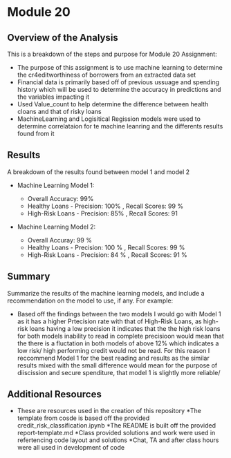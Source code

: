 # Module 20

## Overview of the Analysis

This is a breakdown of the steps and purpose for Module 20 Assignment:

* The purpose of this assignment is to use machine learning to determine the cr4editworthiness of borrowers from an extracted data set
* Financial data is primarily based off of previous ussuage and spending history which will be used to determine the accuracy in predictions and the variables impacting it
* Used Value_count to help determine the difference between health cloans and that of risky loans
* MachineLearning and Logisitical Regission models were used to determine correlataion for te machine leanring and the differents results found from it
  
## Results

A breakdown of the results found between model 1 and model 2

* Machine Learning Model 1:
  * Overall Accuracy: 99%
  * Healthy Loans - Precision: 100% , Recall Scores: 99 %
  * High-Risk Loans - Precision: 85% , Recall Scores: 91 

* Machine Learning Model 2:
  * Overall Accuray: 99 %
  * Healthy Loans - Precision: 100 % , Recall Scores: 99 %
  * High-Risk Loans - Precision: 84 % , Recall Scores: 91 %
 
## Summary

Summarize the results of the machine learning models, and include a recommendation on the model to use, if any. For example:
* Based off the findings between the two models I would go with Model 1 as it has a higher Prtecision rate with that of High-Risk Loans, as high-risk loans having a low precision it indicates that the the high risk loans for both models inability to read in complete precisioon would mean that the there is a fluctation in both models of above 12% which indicates a low risk/ high performing credit would not be read. For this reason I reccommend Model 1 for the best reading and results as the similar results mixed with the small difference would mean for the purpose of diiscission and secure spenditure, that model 1 is slightly more reliable/ 

## Additional Resources
* These are resources used in the creation of this repository
  *The template from cosde is based off the provided credit_risk_classification.ipynb
  *The README is built off the provided report-template.md
  *Class provided solutions and work were used in refertencing code layout and solutions
  *Chat, TA and after class hours were all used in development of code
 
